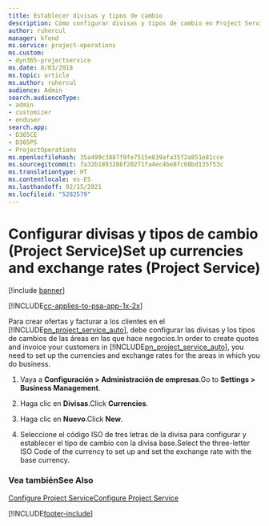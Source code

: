 ```yaml
---
title: Establecer divisas y tipos de cambio
description: Cómo configurar divisas y tipos de cambio en Project Service
author: ruhercul
manager: kfend
ms.service: project-operations
ms.custom:
- dyn365-projectservice
ms.date: 8/03/2018
ms.topic: article
ms.author: ruhercul
audience: Admin
search.audienceType:
- admin
- customizer
- enduser
search.app:
- D365CE
- D365PS
- ProjectOperations
ms.openlocfilehash: 35a499c3887f9fe7515e839afa35f2a851e81cce
ms.sourcegitcommit: fa32b1893286f20271fa4ec4be8fc68bd135f53c
ms.translationtype: HT
ms.contentlocale: es-ES
ms.lasthandoff: 02/15/2021
ms.locfileid: "5282579"
---
```

# <a name="set-up-currencies-and-exchange-rates-project-service"></a><span data-ttu-id="5197a-103">Configurar divisas y tipos de cambio (Project Service)</span><span class="sxs-lookup"><span data-stu-id="5197a-103">Set up currencies and exchange rates (Project Service)</span></span>

[!include [banner](../includes/psa-now-project-operations.md)]

[!INCLUDE[cc-applies-to-psa-app-1x-2x](../includes/cc-applies-to-psa-app-1x-2x.md)]

<span data-ttu-id="5197a-104">Para crear ofertas y facturar a los clientes en el [!INCLUDE[pn_project_service_auto](../includes/pn-project-service-auto.md)], debe configurar las divisas y los tipos de cambios de las áreas en las que hace negocios.</span><span class="sxs-lookup"><span data-stu-id="5197a-104">In order to create quotes and invoice your customers in [!INCLUDE[pn_project_service_auto](../includes/pn-project-service-auto.md)], you need to set up the currencies and exchange rates for the areas in which you do business.</span></span>  
  
1.  <span data-ttu-id="5197a-105">Vaya a **Configuración > Administración de empresas**.</span><span class="sxs-lookup"><span data-stu-id="5197a-105">Go to **Settings > Business Management**.</span></span>  
  
2.  <span data-ttu-id="5197a-106">Haga clic en **Divisas**.</span><span class="sxs-lookup"><span data-stu-id="5197a-106">Click **Currencies**.</span></span>  
  
3.  <span data-ttu-id="5197a-107">Haga clic en **Nuevo**.</span><span class="sxs-lookup"><span data-stu-id="5197a-107">Click **New**.</span></span>  
  
4.  <span data-ttu-id="5197a-108">Seleccione el código ISO de tres letras de la divisa para configurar y establecer el tipo de cambio con la divisa base.</span><span class="sxs-lookup"><span data-stu-id="5197a-108">Select the three-letter ISO Code of the currency to set up and set the exchange rate with the base currency.</span></span>  
  
### <a name="see-also"></a><span data-ttu-id="5197a-109">Vea también</span><span class="sxs-lookup"><span data-stu-id="5197a-109">See Also</span></span>  
 [<span data-ttu-id="5197a-110">Configure Project Service</span><span class="sxs-lookup"><span data-stu-id="5197a-110">Configure Project Service</span></span>](../psa/configure.md)


[!INCLUDE[footer-include](../includes/footer-banner.md)]